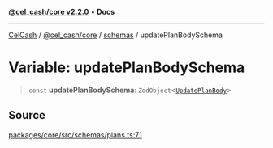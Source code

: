 [**@cel_cash/core v2.2.0**](../../README.md) • **Docs**

***

[CelCash](../../../../packages.md) / [@cel\_cash/core](../../README.md) / [schemas](../README.md) / updatePlanBodySchema

# Variable: updatePlanBodySchema

> `const` **updatePlanBodySchema**: `ZodObject`\<[`UpdatePlanBody`](../type-aliases/UpdatePlanBody.md)\>

## Source

[packages/core/src/schemas/plans.ts:71](https://github.com/Pyxlab/celcash/blob/9e2eeefc75067a4b86d18d5bb144eb4446f097c2/packages/core/src/schemas/plans.ts#L71)
